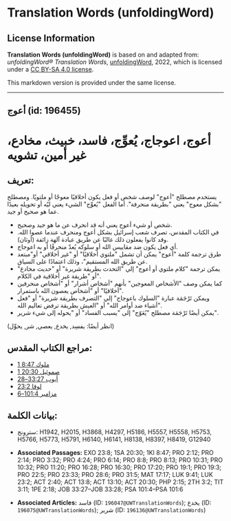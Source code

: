 # Translation Words (unfoldingWord)

## License Information

**Translation Words (unfoldingWord)** is based on and adapted from: _unfoldingWord® Translation Words_, [unfoldingWord](https://unfoldingword.org/utw), 2022, which is licensed under a [CC BY-SA 4.0 license](https://creativecommons.org/licenses/by-sa/4.0/legalcode.en).

This markdown version is provided under the same license.



--------------------------------

## أعوج (id: 196455)

أعوج، اعوجاج، يُعوِّج، فاسد، خبيث، مخادع، غير أمين، تشويه
=========================================================

تعريف:
------

يستخدم مصطلح "أعوج" لوصف شخص أو فعل يكون أخلاقيًا معوجًا أو ملتويًا. ومصطلح "بشكل معوج" يعني "بطريقة منحرفة". أما الفعل "يُعوِّج" الشيء يعني ليّه أو تحويله بعيدًا عما هو صحيح أو جيد.

* شخص أو شيء أعوج يعني أنه قد انحرف عن ما هو جيد وصحيح.
* في الكتاب المقدس، تصرف شعب إسرائيل بشكل أعوج ومنحرف عندما عصوا الله. وقد كانوا يفعلون ذلك غالبًا عن طريق عبادة آلهة زائفة (أوثان).
* أي فعل يكون ضد مقاييس الله أو سلوكه يُعدّ منحرفًا أو به اعوجاج.
* طرق ترجمة كلمة "أعوج" يمكن أن تشمل "ملتوي أخلاقيًا" أو "غير أخلاقي" أو"مبتعد عن طريق الله المستقيم"، وذلك اعتمادًا على السياق.
* يمكن ترجمة "كلام ملتوي أو أعوج" إلي "التحدث بطريقة شريرة" أو "حديث مخادع" أو "طريقة غير أخلاقية في الكلام".
* كما يمكن وصف "الأشخاص المعوجين" بأنهم "أشخاص أشرار" أو "أشخاص منحرفين أخلاقيًا" أو "أشخاص يعصون الله باستمرار".
* ويمكن تَرْجَمَة عبارة "السلوك باعوجاج" إلي "التصرف بطريقة شريرة" أو "فعل أشياء ضد أوامر الله" أو "العيش بطريقة ترفض تعاليم الله".
* يمكن أيضًا تَرْجَمَة مصطلح "يُعَوّج" إلى "يسبب الفساد" أو "يحوله إلى شيء شرير".

(انظر أيضًا: يفسِد, يخدع, يعصي, شر, يحوِّل)

مراجع الكتاب المقدس:
--------------------

* [1 ملوك 8:47](https://ref.ly/1Kgs8:47)
* [1 صموئيل 20:30](https://ref.ly/1Sam20:30)
* [أيوب 33:27–28](https://ref.ly/Job33:27-Job33:28)
* [لوقا 23:2](https://ref.ly/Luke23:2)
* [مزامير 101:4–6](https://ref.ly/Ps101:4-Ps101:6)

بيانات الكلمة:
--------------

* سترونج: H1942, H2015, H3868, H4297, H5186, H5557, H5558, H5753, H5766, H5773, H5791, H6140, H6141, H8138, H8397, H8419, G12940

* **Associated Passages:** EXO 23:8; 1SA 20:30; 1KI 8:47; PRO 2:12; PRO 2:14; PRO 3:32; PRO 4:24; PRO 6:14; PRO 8:8; PRO 8:13; PRO 10:31; PRO 10:32; PRO 11:20; PRO 16:28; PRO 16:30; PRO 17:20; PRO 19:1; PRO 19:3; PRO 22:5; PRO 23:33; PRO 28:6; PRO 31:5; MAT 17:17; LUK 9:41; LUK 23:2; ACT 2:40; ACT 13:8; ACT 13:10; ACT 20:30; PHP 2:15; 2TH 3:2; TIT 3:11; 1PE 2:18; JOB 33:27–JOB 33:28; PSA 101:4–PSA 101:6
* **Associated Articles:** فاسد (ID: `196047@UWTranslationWords`); يخدع (ID: `196075@UWTranslationWords`); شرير (ID: `196136@UWTranslationWords`)

